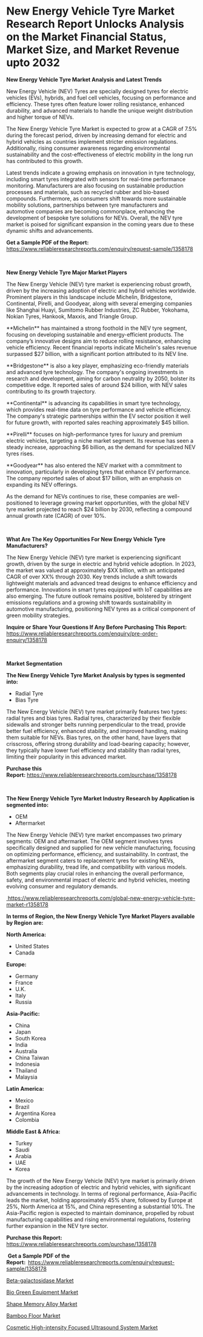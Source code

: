 <p><h1>New Energy Vehicle Tyre Market Research Report Unlocks Analysis on the Market Financial Status, Market Size, and Market Revenue upto 2032</h1></p><p><strong>New Energy Vehicle Tyre Market Analysis and Latest Trends</strong></p>
<p><p>New Energy Vehicle (NEV) Tyres are specially designed tyres for electric vehicles (EVs), hybrids, and fuel cell vehicles, focusing on performance and efficiency. These tyres often feature lower rolling resistance, enhanced durability, and advanced materials to handle the unique weight distribution and higher torque of NEVs. </p><p>The New Energy Vehicle Tyre Market is expected to grow at a CAGR of 7.5% during the forecast period, driven by increasing demand for electric and hybrid vehicles as countries implement stricter emission regulations. Additionally, rising consumer awareness regarding environmental sustainability and the cost-effectiveness of electric mobility in the long run has contributed to this growth. </p><p>Latest trends indicate a growing emphasis on innovation in tyre technology, including smart tyres integrated with sensors for real-time performance monitoring. Manufacturers are also focusing on sustainable production processes and materials, such as recycled rubber and bio-based compounds. Furthermore, as consumers shift towards more sustainable mobility solutions, partnerships between tyre manufacturers and automotive companies are becoming commonplace, enhancing the development of bespoke tyre solutions for NEVs. Overall, the NEV tyre market is poised for significant expansion in the coming years due to these dynamic shifts and advancements.</p></p>
<p><strong>Get a Sample PDF of the Report:&nbsp;</strong> <a href="https://www.reliableresearchreports.com/enquiry/request-sample/1358178?utm_campaign=11&utm_medium=2&utm_source=Github&utm_content=ia&utm_term=30012025&utm_id=new-energy-vehicle-tyre">https://www.reliableresearchreports.com/enquiry/request-sample/1358178</a></p>
<p>&nbsp;</p>
<p><strong>New Energy Vehicle Tyre Major Market Players</strong></p>
<p><p>The New Energy Vehicle (NEV) tyre market is experiencing robust growth, driven by the increasing adoption of electric and hybrid vehicles worldwide. Prominent players in this landscape include Michelin, Bridgestone, Continental, Pirelli, and Goodyear, along with several emerging companies like Shanghai Huayi, Sumitomo Rubber Industries, ZC Rubber, Yokohama, Nokian Tyres, Hankook, Maxxis, and Triangle Group.</p><p>**Michelin** has maintained a strong foothold in the NEV tyre segment, focusing on developing sustainable and energy-efficient products. The company’s innovative designs aim to reduce rolling resistance, enhancing vehicle efficiency. Recent financial reports indicate Michelin's sales revenue surpassed $27 billion, with a significant portion attributed to its NEV line.</p><p>**Bridgestone** is also a key player, emphasizing eco-friendly materials and advanced tyre technology. The company's ongoing investments in research and development, aiming for carbon neutrality by 2050, bolster its competitive edge. It reported sales of around $24 billion, with NEV sales contributing to its growth trajectory.</p><p>**Continental** is advancing its capabilities in smart tyre technology, which provides real-time data on tyre performance and vehicle efficiency. The company's strategic partnerships within the EV sector position it well for future growth, with reported sales reaching approximately $45 billion.</p><p>**Pirelli** focuses on high-performance tyres for luxury and premium electric vehicles, targeting a niche market segment. Its revenue has seen a steady increase, approaching $6 billion, as the demand for specialized NEV tyres rises.</p><p>**Goodyear** has also entered the NEV market with a commitment to innovation, particularly in developing tyres that enhance EV performance. The company reported sales of about $17 billion, with an emphasis on expanding its NEV offerings.</p><p>As the demand for NEVs continues to rise, these companies are well-positioned to leverage growing market opportunities, with the global NEV tyre market projected to reach $24 billion by 2030, reflecting a compound annual growth rate (CAGR) of over 10%.</p></p>
<p>&nbsp;</p>
<p><strong>What Are The Key Opportunities For New Energy Vehicle Tyre Manufacturers?</strong></p>
<p><p>The New Energy Vehicle (NEV) tyre market is experiencing significant growth, driven by the surge in electric and hybrid vehicle adoption. In 2023, the market was valued at approximately $XX billion, with an anticipated CAGR of over XX% through 2030. Key trends include a shift towards lightweight materials and advanced tread designs to enhance efficiency and performance. Innovations in smart tyres equipped with IoT capabilities are also emerging. The future outlook remains positive, bolstered by stringent emissions regulations and a growing shift towards sustainability in automotive manufacturing, positioning NEV tyres as a critical component of green mobility strategies.</p></p>
<p><strong>Inquire or Share Your Questions If Any Before Purchasing This Report:</strong> <a href="https://www.reliableresearchreports.com/enquiry/pre-order-enquiry/1358178?utm_campaign=11&utm_medium=2&utm_source=Github&utm_content=ia&utm_term=30012025&utm_id=new-energy-vehicle-tyre">https://www.reliableresearchreports.com/enquiry/pre-order-enquiry/1358178</a></p>
<p>&nbsp;</p>
<p><strong>Market Segmentation</strong></p>
<p><strong>The New Energy Vehicle Tyre Market Analysis by types is segmented into:</strong></p>
<p><ul><li>Radial Tyre</li><li>Bias Tyre</li></ul></p>
<p><p>The New Energy Vehicle (NEV) tyre market primarily features two types: radial tyres and bias tyres. Radial tyres, characterized by their flexible sidewalls and stronger belts running perpendicular to the tread, provide better fuel efficiency, enhanced stability, and improved handling, making them suitable for NEVs. Bias tyres, on the other hand, have layers that crisscross, offering strong durability and load-bearing capacity; however, they typically have lower fuel efficiency and stability than radial tyres, limiting their popularity in this advanced market.</p></p>
<p><strong>Purchase this Report:&nbsp;</strong><a href="https://www.reliableresearchreports.com/purchase/1358178?utm_campaign=11&utm_medium=2&utm_source=Github&utm_content=ia&utm_term=30012025&utm_id=new-energy-vehicle-tyre">https://www.reliableresearchreports.com/purchase/1358178</a></p>
<p>&nbsp;</p>
<p><strong>The New Energy Vehicle Tyre Market Industry Research by Application is segmented into:</strong></p>
<p><ul><li>OEM</li><li>Aftermarket</li></ul></p>
<p><p>The New Energy Vehicle (NEV) tyre market encompasses two primary segments: OEM and aftermarket. The OEM segment involves tyres specifically designed and supplied for new vehicle manufacturing, focusing on optimizing performance, efficiency, and sustainability. In contrast, the aftermarket segment caters to replacement tyres for existing NEVs, emphasizing durability, tread life, and compatibility with various models. Both segments play crucial roles in enhancing the overall performance, safety, and environmental impact of electric and hybrid vehicles, meeting evolving consumer and regulatory demands.</p></p>
<p><a href="https://www.reliableresearchreports.com/global-new-energy-vehicle-tyre-market-r1358178?utm_campaign=11&utm_medium=2&utm_source=Github&utm_content=ia&utm_term=30012025&utm_id=new-energy-vehicle-tyre">&nbsp;https://www.reliableresearchreports.com/global-new-energy-vehicle-tyre-market-r1358178</a></p>
<p><strong>In terms of Region, the New Energy Vehicle Tyre Market Players available by Region are:</strong></p>
<p>
    <p> <strong> North America: </strong>
        <ul>
            <li>United States</li>
            <li>Canada</li>
        </ul>
        </p> 
    <p> <strong> Europe: </strong>
        <ul>
            <li>Germany</li>
            <li>France</li>
            <li>U.K.</li>
            <li>Italy</li>
            <li>Russia</li>
        </ul>
        </p> 
    <p> <strong> Asia-Pacific: </strong>
        <ul>
            <li>China</li>
            <li>Japan</li>
            <li>South Korea</li>
            <li>India</li>
            <li>Australia</li>
            <li>China Taiwan</li>
            <li>Indonesia</li>
            <li>Thailand</li>
            <li>Malaysia</li>
        </ul>
        </p> 
    <p> <strong> Latin America: </strong>
        <ul>
            <li>Mexico</li>
            <li>Brazil</li>
            <li>Argentina Korea</li>
            <li>Colombia</li>
        </ul>
        </p> 
    <p> <strong> Middle East & Africa: </strong>
        <ul>
            <li>Turkey</li>
            <li>Saudi</li>
            <li>Arabia</li>
            <li>UAE</li>
            <li>Korea</li>
        </ul>
    </p>
    </p>
<p><p>The growth of the New Energy Vehicle (NEV) tyre market is primarily driven by the increasing adoption of electric and hybrid vehicles, with significant advancements in technology. In terms of regional performance, Asia-Pacific leads the market, holding approximately 45% share, followed by Europe at 25%, North America at 15%, and China representing a substantial 10%. The Asia-Pacific region is expected to maintain dominance, propelled by robust manufacturing capabilities and rising environmental regulations, fostering further expansion in the NEV tyre sector.</p></p>
<p><strong>Purchase this Report: </strong><a href="https://www.reliableresearchreports.com/purchase/1358178?utm_campaign=11&utm_medium=2&utm_source=Github&utm_content=ia&utm_term=30012025&utm_id=new-energy-vehicle-tyre">https://www.reliableresearchreports.com/purchase/1358178</a></p>
<p>&nbsp;<strong>Get a Sample PDF of the Report:&nbsp;&nbsp;</strong><a href="https://www.reliableresearchreports.com/enquiry/request-sample/1358178?utm_campaign=11&utm_medium=2&utm_source=Github&utm_content=ia&utm_term=30012025&utm_id=new-energy-vehicle-tyre">https://www.reliableresearchreports.com/enquiry/request-sample/1358178</a></p>
<p><strong></strong></p>
<p><p><a href="https://www.linkedin.com/pulse/detailed-market-study-global-beta-galactosidase-industry-2025-2032-burhf?utm_campaign=11&utm_medium=2&utm_source=Github&utm_content=ia&utm_term=30012025&utm_id=new-energy-vehicle-tyre">Beta-galactosidase Market</a></p><p><a href="https://www.linkedin.com/pulse/bio-green-equipment-market-tracking-sales-employment-gaakf?utm_campaign=11&utm_medium=2&utm_source=Github&utm_content=ia&utm_term=30012025&utm_id=new-energy-vehicle-tyre">Bio Green Equipment Market</a></p><p><a href="https://github.com/meuskocov/Market-Research-Report-List-1/blob/main/shape-memory-alloy-market.md?utm_campaign=11&utm_medium=2&utm_source=Github&utm_content=ia&utm_term=30012025&utm_id=new-energy-vehicle-tyre">Shape Memory Alloy Market</a></p><p><a href="https://github.com/binnazcassam/Market-Research-Report-List-1/blob/main/bamboo-floor-market.md?utm_campaign=11&utm_medium=2&utm_source=Github&utm_content=ia&utm_term=30012025&utm_id=new-energy-vehicle-tyre">Bamboo Floor Market</a></p><p><a href="https://www.linkedin.com/pulse/cosmetic-high-intensity-focused-ultrasound-system-industry-lgkze?utm_campaign=11&utm_medium=2&utm_source=Github&utm_content=ia&utm_term=30012025&utm_id=new-energy-vehicle-tyre">Cosmetic High-intensity Focused Ultrasound System Market</a></p></p>